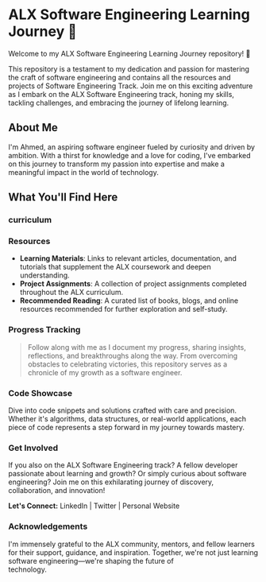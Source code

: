 
# ALX Software Engineering Learning Journey 🌟

Welcome to my ALX Software Engineering Learning Journey repository! 🚀

This repository is a testament to my dedication and passion for mastering the craft of software engineering and contains all the resources and projects of Software Engineering Track. Join me on this exciting adventure as I embark on the ALX Software Engineering track, honing my skills, tackling challenges, and embracing the journey of lifelong learning.

## About Me
  I'm Ahmed, an aspiring software engineer fueled by curiosity and driven by ambition. With a thirst for knowledge and a love for coding, I've embarked on this journey to transform my passion into expertise and     make a meaningful impact in the world of technology.

## What You'll Find Here
### curriculum

### Resources
* **Learning Materials**: Links to relevant articles, documentation, and tutorials that supplement the ALX coursework and deepen understanding.
* **Project Assignments**: A collection of project assignments completed throughout the ALX curriculum.
* **Recommended Reading**: A curated list of books, blogs, and online resources recommended for further exploration and self-study.

### Progress Tracking
> Follow along with me as I document my progress, sharing insights, reflections, and breakthroughs along the way. From overcoming obstacles to celebrating victories, this repository serves as a chronicle of my      growth as a software engineer.

### Code Showcase
  Dive into code snippets and solutions crafted with care and precision. Whether it's algorithms, data structures, or real-world applications, each piece of code represents a step forward in my journey towards      mastery.

### Get Involved
  If you also on the ALX Software Engineering track? A fellow developer passionate about learning and growth? Or simply curious about software engineering? Join me on this exhilarating journey of discovery,     
  collaboration, and innovation!

**Let's Connect:** LinkedIn | Twitter | Personal Website

### Acknowledgements
  I'm immensely grateful to the ALX community, mentors, and fellow learners for their support, guidance, and inspiration. Together, we're not just learning software engineering—we're shaping the future of     
  technology.
